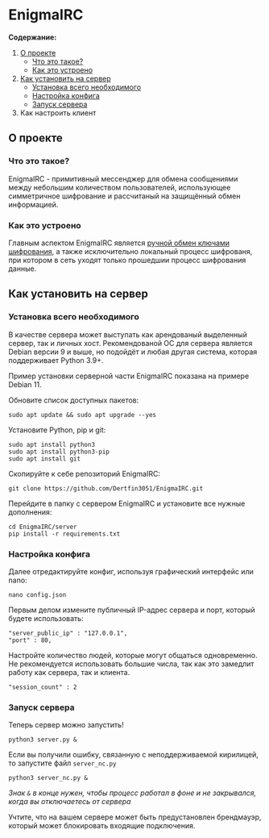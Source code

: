 # EnigmaIRC
**Содержание:**
1. [О проекте](#p1)
    - [Что это такое?](#p1_1)
    - [Как это устроено](#p1_2)
2. [Как установить на сервер](#p2)
    - [Установка всего необходимого](#p2_1)
    - [Настройка конфига](#p2_2)
    - [Запуск сервера](#p2_3)
3. Как настроить клиент

<h2 id="p1">О проекте</h2>
<h3 id="p1_1">Что это такое?</h3>
EnigmaIRC - примитивный мессенджер для обмена сообщениями между небольшим количеством пользователей, использующее симметричное шифрование и рассчитаный на защищённый обмен информацией.

<h3 id="p1_2">Как это устроено</h3>
Главным аспектом EnigmaIRC является <u>ручной обмен ключами шифрования</u>, а также исключительно локальный процесс шифрованя, при котором в сеть уходят только прошедшии процесс шифрования данные.

<h2 id="p2">Как установить на сервер</h2>

<h3 id="p2_1">Установка всего необходимого</h3>

В качестве сервера может выступать как арендованый выделенный сервер, так и личных хост. Рекомендованой ОС для сервера является Debian версии 9 и выше, но подойдёт и любая другая система, которая поддерживает Python 3.9+.

Пример установки серверной части EnigmaIRC показана на примере Debian 11.

Обновите список доступных пакетов:

`sudo apt update && sudo apt upgrade --yes`

Установите Python, pip и git:

```
sudo apt install python3
sudo apt install python3-pip
sudo apt install git
```

Скопируйте к себе репозиторий EnigmaIRC:

```
git clone https://github.com/Dertfin3051/EnigmaIRC.git
```

Перейдите в папку с сервером EnigmaIRC и установите все нужные дополнения:

```
cd EnigmaIRC/server
pip install -r requirements.txt
```

<h3 id="p2_2">Настройка конфига</h3>

Далее отредактируйте конфиг, используя графический интерфейс или nano:

```
nano config.json
```

Первым делом измените публичный IP-адрес сервера и порт, который будете использовать:

```
"server_public_ip" : "127.0.0.1",
"port" : 80,
```

Настройте количество людей, которые могут общаться одновременно. Не рекомендуется использовать большие числа, так как это замедлит работу как сервера, так и клиента.

```
"session_count" : 2
```

<h3 id="p2_3">Запуск сервера</h3>

Теперь сервер можно запустить!

```
python3 server.py &
```

Если вы получили ошибку, связанную с неподдерживаемой кирилицей, то запустите файл `server_nc.py`

```
python3 server_nc.py &
```

*Знак `&` в конце нужен, чтобы процесс работал в фоне и не закрывался, когда вы отключаетесь от сервера*

Учтите, что на вашем сервере может быть предустановлен брендмауэр, который может блокировать входящие подключения.

